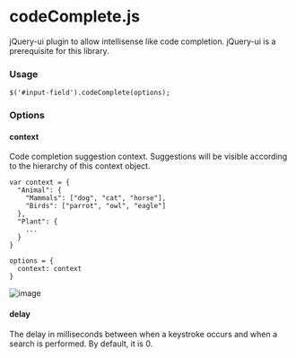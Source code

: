 # codeComplete.js
jQuery-ui plugin to allow intellisense like code completion.
jQuery-ui is a prerequisite for this library.

### Usage
```
$('#input-field').codeComplete(options);
```

### Options
#### context
Code completion suggestion context. Suggestions will be visible according to the hierarchy of this context object.
```
var context = {
  "Animal": {
    "Mammals": ["dog", "cat", "horse"],
    "Birds": ["parrot", "owl", "eagle"]
  },
  "Plant": {
    ...
  }
}

options = {
  context: context
}
```
![image](https://user-images.githubusercontent.com/36572727/196537239-a6939abf-5336-455d-93d1-b6cc1c3c0d14.png)

#### delay
The delay in milliseconds between when a keystroke occurs and when a search is performed. By default, it is 0.
